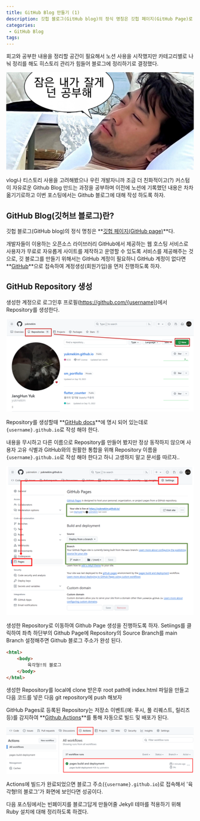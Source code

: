 ```yaml
---
title: GitHub Blog 만들기 (1)
description: 깃헙 블로그(GitHub blog)의 정식 명칭은 깃헙 페이지(GitHub Page)로 개발자들이 이용하는 오픈소스 라이브러리 GitHub에서 제공하는 웹 호스팅 서비스로 사용자가 무료로 자유롭게 사이트를 제작하고 운영할 수 있는 서비스를 제공해주는 것이다.
categories:
 - GitHub Blog
tags:
---
```


회고와 공부한 내용을 정리할 공간이 필요해서 노션 사용을 시작했지만 카테고리별로 나눠 정리를 해도 히스토리 관리가 힘들어 블로그에 정리하기로 결정했다.

![Desktop Preview](/assets/images/post/gitblog_1/chimhaha.png)

vlog나 티스토리 사용을 고려해봤으나 우린 개발자니까 조금 더 친화적이고(?) 커스텀이 자유로운 Github Blog 만드는 과정을 공부하며 이전에 노션에 기록했던 내용은 차차 옮기기로하고 이번 포스팅에서는 Github 블로그에 대해 작성 하도록 하자.

## GitHub Blog(깃허브 블로그)란?

깃헙 블로그(GitHub blog)의 정식 명칭은 **[깃헙 페이지(GitHub page)](https://docs.github.com/ko/pages/quickstart)**다.

개발자들이 이용하는 오픈소스 라이브러리 GitHub에서 제공하는 웹 호스팅 서비스로 사용자가 무료로 자유롭게 사이트를 제작하고 운영할 수 있도록 서비스를 제공해주는 것으로, 깃 블로그를 만들기 위해서는 GitHub 계정이 필요하니 GitHub 계정이 없다면 **[GitHub](https://github.com/)**으로 접속하여 계정생성(회원가입)을 먼저 진행하도록 하자.

## GitHub Repository 생성
생성한 계정으로 로그인후 프로필(https://github.com/{username})에서 Repository를 생성한다.

![Desktop Preview](/assets/images/post/gitblog_1/git-repository.png)

Repository를 생성할때 **[GitHub docs](https://docs.github.com/ko/pages/quickstart)**에 명시 되어 있는데로 `{username}.github.io`로 작성 해야 한다.

 내용을 무시하고 다른 이름으로 Repository를 만들어 봤지만 정상 동작하지 않으며 사용자 고유 식별과 GitHub와의 원활한 통합을 위해 Repository 이름을 `{username}.github.io`로 작성 해야 한다고 하니 고생하지 말고 문서를 따르자.. 

![Desktop Preview](/assets/images/post/gitblog_1/git-page-settings.png)

생성한 Repository로 이동하여 Github Page 생성을 진행하도록 하자. Setiings를 클릭하여 좌측 하단부의 Github Page에 Repository의 Source Branch를 main Branch 설정해주면 Github 블로그 주소가 완성 된다.

```html
<html>
	<body>
		육각형!의 블로그
	</body>
</html>
```

생성한 Repository를 local에 clone 받은후 root path에 index.html 파일을 만들고 다음 코드를 넣은 다음 git repository에 push 해보자

GitHub Pages로 등록된 Repository는 저장소 이벤트(예: 푸시, 풀 리퀘스트, 릴리즈 등)를 감지하여 **[Github Actions](https://docs.github.com/ko/actions)**를 통해 자동으로 빌드 및 배포가 된다.

![Desktop Preview](/assets/images/post/gitblog_1/git-actions.png)

Actions에 빌드가 완료되었으면 블로그 주소(`{username}.github.io`)로 접속해서 '육각형!의 블로그'가 화면에 보인다면 성공이다.

다음 포스팅에서는 빈폐이지를 블로그답게 만들어줄 Jekyll 테마를 적용하기 위해 Ruby 설치에 대해 정리하도록 하겠다.